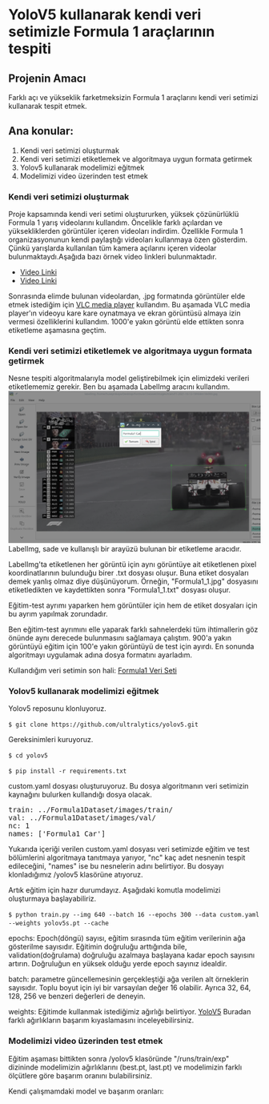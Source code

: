 # YoloV5 kullanarak kendi veri setimizle Formula 1 araçlarının tespiti
## Projenin Amacı
Farklı açı ve yükseklik farketmeksizin Formula 1 araçlarını kendi veri setimizi kullanarak tespit etmek.


## Ana konular:
1) Kendi veri setimizi oluşturmak
2) Kendi veri setimizi etiketlemek ve algoritmaya uygun formata getirmek
3) Yolov5 kullanarak modelimizi eğitmek
4) Modelimizi video üzerinden test etmek


### Kendi veri setimizi oluşturmak
Proje kapsamında kendi veri setimi oluştururken, yüksek çözünürlüklü Formula 1 yarış videolarını kullandım. 
Öncelikle farklı açılardan ve yüksekliklerden görüntüler içeren videoları indirdim. Özellikle Formula 1 organizasyonunun kendi paylaştığı videoları kullanmaya özen gösterdim. Çünkü yarışlarda kullanılan tüm kamera açılarını içeren videolar bulunmaktaydı.Aşağıda bazı örnek video linkleri bulunmaktadır.
 - [Video Linki](https://www.youtube.com/watch?v=-Ee08uFurok)
 - [Video Linki](https://www.youtube.com/watch?v=ZGRpHy0qoN4&t=354s)

Sonrasında elimde bulunan videolardan, .jpg formatında görüntüler elde etmek istediğim için [VLC media player](https://www.videolan.org/vlc/index.tr.html) kullandım. Bu aşamada VLC media player'ın videoyu kare kare oynatmaya ve ekran görüntüsü almaya izin vermesi özelliklerini kullandım. 
1000'e yakın görüntü elde ettikten sonra etiketleme aşamasına geçtim.

### Kendi veri setimizi etiketlemek ve algoritmaya uygun formata getirmek
Nesne tespiti algoritmalarıyla model geliştirebilmek için elimizdeki verileri etiketlememiz gerekir. Ben bu aşamada LabelImg aracını kullandım. 
![](https://github.com/kayahuseyinn/Formula1-Car-Dedection-with-YOLOv5/blob/master/images/LabelImg.png)
LabelImg, sade ve kullanışlı bir arayüzü bulunan bir etiketleme aracıdır. 

LabelImg'ta etiketlenen her görüntü için aynı görüntüye ait etiketlenen pixel koordinatlarının bulunduğu birer .txt dosyası oluşur. Buna etiket dosyaları demek yanlış olmaz diye düşünüyorum. Örneğin, "Formula1_1.jpg" dosyasını etiketledikten ve kaydettikten sonra "Formula1_1.txt" dosyası oluşur.

Eğitim-test ayrımı yaparken hem görüntüler için hem de etiket dosyaları için bu ayrım yapılmak zorundadır.

Ben eğitim-test ayrımını elle yaparak farklı sahnelerdeki tüm ihtimallerin göz önünde aynı derecede bulunmasını sağlamaya çalıştım. 900'a yakın görüntüyü eğitim için 100'e yakın görüntüyü de test için ayırdı. En sonunda algoritmayı uygulamak adına dosya formatını ayarladım.

Kullandığım veri setimin son hali: [Formula1 Veri Seti](https://github.com/kayahuseyinn/Formula1-Car-Dedection-with-YOLOv5/tree/master/Formula1Dataset)

### Yolov5 kullanarak modelimizi eğitmek
Yolov5 reposunu klonluyoruz.

`$ git clone https://github.com/ultralytics/yolov5.git`

Gereksinimleri kuruyoruz.

`$ cd yolov5`

`$ pip install -r requirements.txt`

custom.yaml dosyası oluşturuyoruz. Bu dosya algoritmanın veri setimizin kaynağını bulurken kullandığı dosya olacak.

<pre>
train: ../Formula1Dataset/images/train/
val: ../Formula1Dataset/images/val/
nc: 1
names: ['Formula1 Car']</pre>

Yukarıda içeriği verilen custom.yaml dosyası veri setimizde eğitim ve test bölümlerini algoritmaya tanıtmaya yarıyor, "nc" kaç adet nesnenin tespit edileceğini, "names" ise bu nesnelerin adını belirtiyor. Bu dosyayı klonladığımız /yolov5 klasörüne atıyoruz.

Artık eğitim için hazır durumdayız. Aşağıdaki komutla modelimizi oluşturmaya başlayabiliriz.

`$ python train.py --img 640 --batch 16 --epochs 300 --data custom.yaml --weights yolov5s.pt --cache`

epochs: Epoch(döngü) sayısı, eğitim sırasında tüm eğitim verilerinin ağa gösterilme sayısıdır. Eğitimin doğruluğu arttığında bile, validation(doğrulama) doğruluğu azalmaya başlayana kadar epoch sayısını artırın. Doğruluğun en yüksek olduğu yerde epoch sayınız idealdir.


batch: parametre güncellemesinin gerçekleştiği ağa verilen alt örneklerin sayısıdır. Toplu boyut için iyi bir varsayılan değer 16 olabilir. Ayrıca 32, 64, 128, 256 ve benzeri değerleri de deneyin.

weights: Eğitimde kullanmak istediğimiz ağırlığı belirtiyor. [YoloV5](https://github.com/ultralytics/yolov5) Buradan farklı ağırlıkların başarım kıyaslamasını inceleyebilirsiniz.

### Modelimizi video üzerinden test etmek
Eğitim aşaması bittikten sonra /yolov5 klasöründe "/runs/train/exp" dizininde modelimizin ağırlıklarını (best.pt, last.pt) ve modelimizin farklı ölçütlere göre başarım oranını bulabilirsiniz. 

Kendi çalışmamdaki model ve başarım oranları: 
